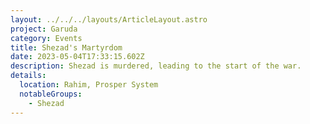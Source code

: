 ```yaml
---
layout: ../../../layouts/ArticleLayout.astro
project: Garuda
category: Events
title: Shezad's Martyrdom
date: 2023-05-04T17:33:15.602Z
description: Shezad is murdered, leading to the start of the war.
details:
  location: Rahim, Prosper System
  notableGroups:
    - Shezad
---
```


